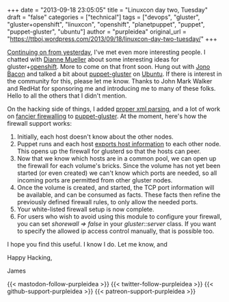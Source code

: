 +++
date = "2013-09-18 23:05:05"
title = "Linuxcon day two, Tuesday"
draft = "false"
categories = ["technical"]
tags = ["devops", "gluster", "gluster+openshift", "linuxcon", "openshift", "planetpuppet", "puppet", "puppet-gluster", "ubuntu"]
author = "purpleidea"
original_url = "https://ttboj.wordpress.com/2013/09/18/linuxcon-day-two-tuesday/"
+++

<a title="Linuxcon day one, Monday" href="/blog/2013/09/18/linuxcon-day-one-monday/">Continuing on from yesterday</a>, I've met even more interesting people. I chatted with <a href="https://twitter.com/pythondj">Dianne Mueller</a> about some interesting ideas for gluster+<a href="https://www.openshift.com/">openshift</a>. More to come on that front soon. Hung out with <a href="https://twitter.com/jonobacon">Jono Bacon</a> and talked a bit about <a href="https://github.com/purpleidea/puppet-gluster">puppet-gluster</a> on <a href="http://www.ubuntu.com/">Ubuntu</a>. If there is interest in the community for this, please let me know. Thanks to John Mark Walker and RedHat for sponsoring me and introducing me to many of these folks. Hello to all the others that I didn't mention.

On the hacking side of things, I added <a href="https://github.com/purpleidea/puppet-gluster/commit/269be1cc13c43df0e8e3a3c0babbe494ed727e60">proper xml parsing</a>, and a lot of work on <a href="https://github.com/purpleidea/puppet-gluster/commit/4dbba38fc44e8d7226fdecec12b1237fc24d026d">fancier firewalling</a> to <a href="https://github.com/purpleidea/puppet-gluster">puppet-gluster</a>. At the moment, here's how the firewall support works:
<ol>
	<li>Initially, each host doesn't know about the other nodes.</li>
	<li>Puppet runs and each host <a href="http://docs.puppetlabs.com/puppet/3/reference/lang_exported.html">exports host information</a> to each other node. This opens up the firewall for glusterd so that the hosts can peer.</li>
	<li>Now that we know which hosts are in a common pool, we can open up the firewall for each volume's bricks. Since the volume has not yet been started (or even created) we can't know which ports are needed, so all incoming ports are permitted from other gluster nodes.</li>
	<li>Once the volume is created, and started, the TCP port information will be available, and can be consumed as facts. These facts then refine the previously defined firewall rules, to only allow the needed ports.</li>
	<li>Your white-listed firewall setup is now complete.</li>
	<li>For users who wish to avoid using this module to configure your firewall, you can set <em>shorewall =&gt; false</em> in your <em>gluster::server</em> class. If you want to specify the allowed ip access control manually, that is possible too.</li>
</ol>
I hope you find this useful. I know I do. Let me know, and

Happy Hacking,

James

{{< mastodon-follow-purpleidea >}}
{{< twitter-follow-purpleidea >}}
{{< github-support-purpleidea >}}
{{< patreon-support-purpleidea >}}
